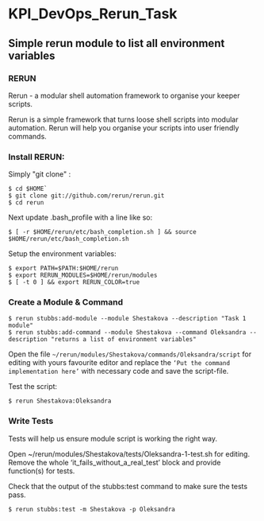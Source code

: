 # KPI_DevOps_Rerun_Task

## Simple rerun module to list all environment variables

### RERUN  
Rerun - a modular shell automation framework to organise your keeper scripts.

Rerun is a simple framework that turns loose shell scripts into modular automation. Rerun will help you organise your scripts into user friendly commands. 

### Install RERUN:

Simply "git clone" :
```
$ cd $HOME`
$ git clone git://github.com/rerun/rerun.git
$ cd rerun
```

Next update .bash_profile with a line like so:
```
$ [ -r $HOME/rerun/etc/bash_completion.sh ] && source $HOME/rerun/etc/bash_completion.sh
```

Setup the environment variables:
```
$ export PATH=$PATH:$HOME/rerun
$ export RERUN_MODULES=$HOME/rerun/modules
$ [ -t 0 ] && export RERUN_COLOR=true
```
 
### Create a Module & Command

```
$ rerun stubbs:add-module --module Shestakova --description "Task 1 module" 
$ rerun stubbs:add-command --module Shestakova --command Oleksandra --description "returns a list of environment variables" 
```

Open the file `~/rerun/modules/Shestakova/commands/Oleksandra/script` for editing with yours favourite editor and replace the `‘Put the command implementation here’` with necessary code and save the script-file.  

Test the script:
```
$ rerun Shestakova:Oleksandra
```

### Write Tests

Tests will help us ensure module script is working the right way.

Open ~/rerun/modules/Shestakova/tests/Oleksandra-1-test.sh for editing. 
Remove the whole ‘it_fails_without_a_real_test’ block and provide function(s) for tests.

Check that the output of the stubbs:test command to make sure the tests pass.
```
$ rerun stubbs:test -m Shestakova -p Oleksandra
```

